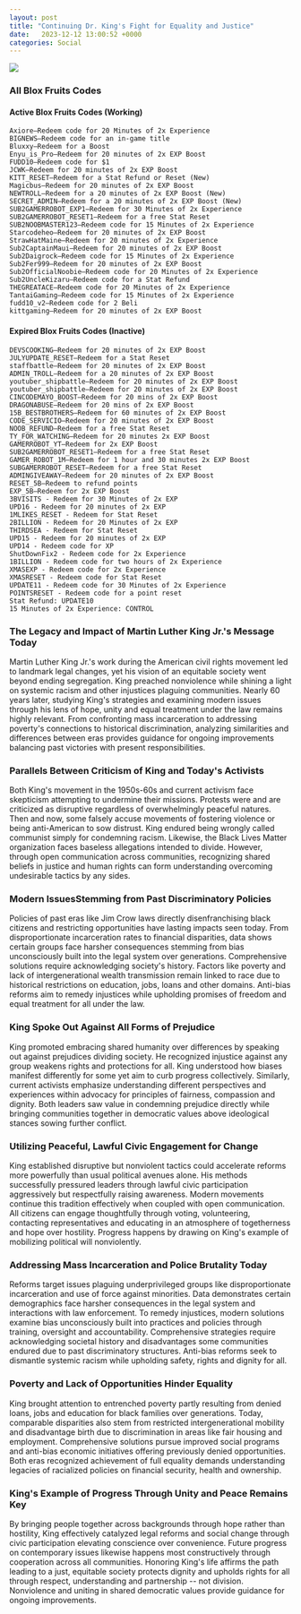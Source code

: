 ```yaml
---
layout: post
title: "Continuing Dr. King's Fight for Equality and Justice"
date:   2023-12-12 13:00:52 +0000
categories: Social
---
```

![](https://www.chicagomag.com/wp-content/uploads/2021/10/C202111-King-in-Chicago-topper-2.jpg)

### All Blox Fruits Codes
#### Active Blox Fruits Codes (Working)

    Axiore—Redeem code for 20 Minutes of 2x Experience
    BIGNEWS—Redeem code for an in-game title
    Bluxxy—Redeem for a Boost
    Enyu_is_Pro—Redeem for 20 minutes of 2x EXP Boost
    FUDD10—Redeem code for $1
    JCWK—Redeem for 20 minutes of 2x EXP Boost
    KITT_RESET—Redeem for a Stat Refund or Reset (New)
    Magicbus—Redeem for 20 minutes of 2x EXP Boost
    NEWTROLL—Redeem for a 20 minutes of 2x EXP Boost (New)
    SECRET_ADMIN—Redeem for a 20 minutes of 2x EXP Boost (New)
    SUB2GAMERROBOT_EXP1—Redeem for 30 Minutes of 2x Experience
    SUB2GAMERROBOT_RESET1—Redeem for a free Stat Reset
    SUB2NOOBMASTER123—Redeem code for 15 Minutes of 2x Experience
    Starcodeheo—Redeem for 20 minutes of 2x EXP Boost
    StrawHatMaine—Redeem for 20 minutes of 2x Experience
    Sub2CaptainMaui—Redeem for 20 minutes of 2x EXP Boost
    Sub2Daigrock—Redeem code for 15 Minutes of 2x Experience
    Sub2Fer999—Redeem for 20 minutes of 2x EXP Boost
    Sub2OfficialNoobie—Redeem code for 20 Minutes of 2x Experience
    Sub2UncleKizaru—Redeem code for a Stat Refund
    THEGREATACE—Redeem code for 20 Minutes of 2x Experience
    TantaiGaming—Redeem code for 15 Minutes of 2x Experience
    fudd10_v2—Redeem code for 2 Beli
    kittgaming—Redeem for 20 minutes of 2x EXP Boost

#### Expired Blox Fruits Codes (Inactive)

    DEVSCOOKING—Redeem for 20 minutes of 2x EXP Boost
    JULYUPDATE_RESET—Redeem for a Stat Reset
    staffbattle—Redeem for 20 minutes of 2x EXP Boost
    ADMIN_TROLL—Redeem for a 20 minutes of 2x EXP Boost
    youtuber_shipbattle—Redeem for 20 minutes of 2x EXP Boost
    youtuber_shipbattle—Redeem for 20 minutes of 2x EXP Boost
    CINCODEMAYO_BOOST—Redeem for 20 mins of 2x EXP Boost
    DRAGONABUSE—Redeem for 20 mins of 2x EXP Boost
    15B_BESTBROTHERS—Redeem for 60 minutes of 2x EXP Boost
    CODE_SERVICIO—Redeem for 20 minutes of 2x EXP Boost
    NOOB_REFUND—Redeem for a free Stat Reset
    TY_FOR_WATCHING—Redeem for 20 minutes 2x EXP Boost
    GAMERROBOT_YT—Redeem for 2x EXP Boost
    SUB2GAMERROBOT_RESET1—Redeem for a free Stat Reset
    GAMER_ROBOT_1M—Redeem for 1 hour and 30 minutes 2x EXP Boost
    SUBGAMERROBOT_RESET—Redeem for a free Stat Reset
    ADMINGIVEAWAY—Redeem for 20 minutes of 2x EXP Boost
    RESET_5B—Redeem to refund points
    EXP_5B—Redeem for 2x EXP Boost
    3BVISITS - Redeem for 30 Minutes of 2x EXP
    UPD16 - Redeem for 20 minutes of 2x EXP
    1MLIKES_RESET - Redeem for Stat Reset
    2BILLION - Redeem for 20 Minutes of 2x EXP
    THIRDSEA - Redeem for Stat Reset
    UPD15 - Redeem for 20 minutes of 2x EXP
    UPD14 - Redeem code for XP
    ShutDownFix2 - Redeem code for 2x Experience
    1BILLION - Redeem code for two hours of 2x Experience
    XMASEXP - Redeem code for 2x Experience
    XMASRESET - Redeem code for Stat Reset
    UPDATE11 - Redeem code for 30 Minutes of 2x Experience
    POINTSRESET - Redeem code for a point reset
    Stat Refund: UPDATE10
    15 Minutes of 2x Experience: CONTROL

### The Legacy and Impact of Martin Luther King Jr.'s Message Today

 Martin Luther King Jr.'s work during the American civil rights movement led to landmark legal changes, yet his vision of an equitable society went beyond ending segregation. King preached nonviolence while shining a light on systemic racism and other injustices plaguing communities. Nearly 60 years later, studying King's strategies and examining modern issues through his lens of hope, unity and equal treatment under the law remains highly relevant. From confronting mass incarceration to addressing poverty's connections to historical discrimination, analyzing similarities and differences between eras provides guidance for ongoing improvements balancing past victories with present responsibilities.

### Parallels Between Criticism of King and Today's Activists

Both King's movement in the 1950s-60s and current activism face skepticism attempting to undermine their missions. Protests were and are criticized as disruptive regardless of overwhelmingly peaceful natures. Then and now, some falsely accuse movements of fostering violence or being anti-American to sow distrust. King endured being wrongly called communist simply for condemning racism. Likewise, the Black Lives Matter organization faces baseless allegations intended to divide. However, through open communication across communities, recognizing shared beliefs in justice and human rights can form understanding overcoming undesirable tactics by any sides.

### Modern IssuesStemming from Past Discriminatory Policies

Policies of past eras like Jim Crow laws directly disenfranchising black citizens and restricting opportunities have lasting impacts seen today. From disproportionate incarceration rates to financial disparities, data shows certain groups face harsher consequences stemming from bias unconsciously built into the legal system over generations. Comprehensive solutions require acknowledging society's history.  Factors like poverty and lack of intergenerational wealth transmission remain linked to race due to historical restrictions on education, jobs, loans and other domains. Anti-bias reforms aim to remedy injustices while upholding promises of freedom and equal treatment for all under the law.

### King Spoke Out Against All Forms of Prejudice

King promoted embracing shared humanity over differences by speaking out against prejudices dividing society. He recognized injustice against any group weakens rights and protections for all. King understood how biases manifest differently for some yet aim to curb progress collectively. Similarly, current activists emphasize understanding different perspectives and experiences within advocacy for principles of fairness, compassion and dignity. Both leaders saw value in condemning prejudice directly while bringing communities together in democratic values above ideological stances sowing further conflict.

### Utilizing Peaceful, Lawful Civic Engagement for Change

King established disruptive but nonviolent tactics could accelerate reforms more powerfully than usual political avenues alone. His methods successfully pressured leaders through lawful civic participation aggressively but respectfully raising awareness. Modern movements continue this tradition effectively when coupled with open communication. All citizens can engage thoughtfully through voting, volunteering, contacting representatives and educating in an atmosphere of togetherness and hope over hostility. Progress happens by drawing on King's example of mobilizing political will nonviolently.

### Addressing Mass Incarceration and Police Brutality Today

Reforms target issues plaguing underprivileged groups like disproportionate incarceration and use of force against minorities. Data demonstrates certain demographics face harsher consequences in the legal system and interactions with law enforcement. To remedy injustices, modern solutions examine bias unconsciously built into practices and policies through training, oversight and accountability. Comprehensive strategies require acknowledging societal history and disadvantages some communities endured due to past discriminatory structures. Anti-bias reforms seek to dismantle systemic racism while upholding safety, rights and dignity for all.

### Poverty and Lack of Opportunities Hinder Equality

King brought attention to entrenched poverty partly resulting from denied loans, jobs and education for black families over generations. Today, comparable disparities also stem from restricted intergenerational mobility and disadvantage birth due to discrimination in areas like fair housing and employment. Comprehensive solutions pursue improved social programs and anti-bias economic initiatives offering previously denied opportunities. Both eras recognized achievement of full equality demands understanding legacies of racialized policies on financial security, health and ownership.

### King's Example of Progress Through Unity and Peace Remains Key

By bringing people together across backgrounds through hope rather than hostility, King effectively catalyzed legal reforms and social change through civic participation elevating conscience over convenience. Future progress on contemporary issues likewise happens most constructively through cooperation across all communities. Honoring King's life affirms the path leading to a just, equitable society protects dignity and upholds rights for all through respect, understanding and partnership -- not division. Nonviolence and uniting in shared democratic values provide guidance for ongoing improvements.
